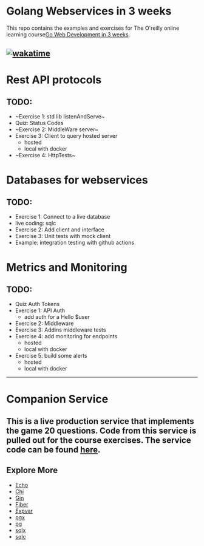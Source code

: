 # Golang Webservices in 3 weeks
This repo contains the examples and exercises for The O'reilly online learning course[Go Web Development in 3 weeks](https://www.oreilly.com/live-events/go-for-web-development-in-3-weeks/0636920091015/).

[![wakatime](https://wakatime.com/badge/user/953eeb5a-d347-44af-9d8b-a5b8a918cecf/project/815add1c-01f3-412e-b6cd-730805338e0e.svg)](https://wakatime.com/badge/user/953eeb5a-d347-44af-9d8b-a5b8a918cecf/project/815add1c-01f3-412e-b6cd-730805338e0e)
---

# Rest API protocols

## TODO:
* ~Exercise 1: std lib listenAndServe~
* Quiz: Status Codes
* ~Exercise 2: MiddleWare server~
* Exercise 3: Client to query hosted server 
    - hosted
    - local with docker
* ~Exercise 4: HttpTests~
 
# Databases for webservices

## TODO: 
* Exercise 1: Connect to a live database
* live coding: sqlc
* Exercise 2: Add client and interface
* Exercise 3: Unit tests with mock client
* Example: integration testing with github actions

# Metrics and Monitoring 

## TODO:
* Quiz Auth Tokens
* Exercise 1: API Auth
    - add auth for a Hello $user
* Exercise 2: Middleware
* Exercise 3: Addins middleware tests
* Exercise 4: add monitoring for endpoints
    - hosted
    - local with docker
* Exercise 5: build some alerts
    - hosted
    - local with docker

---

# Companion Service

This is a live production service that implements the game 20 questions. Code from this service is pulled out for the course exercises. The service code can be found [here](https://github.com/Soypete/golang-cli-game/).
---

## Explore More
- [Echo](https://echo.labstack.com/)
- [Chi](https://github.com/go-chi/chi)
- [Gin](https://github.com/gin-gonic/gin)
- [Fiber](https://github.com/gofiber/fiber)
- [Expvar](https://pkg.go.dev/expvar)
- [pgx](https://github.com/jackc/pgx)
- [pg](https://github.com/lib/pq)
- [sqlx](https://github.com/jmoiron/sqlx)
- [sqlc](https://sqlc.dev/)
